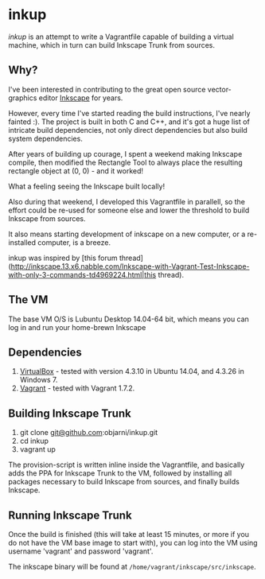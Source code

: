 inkup
=====

*inkup* is an attempt to write a Vagrantfile capable of building a
virtual machine, which in turn can build Inkscape Trunk from sources.


Why?
----
I've been interested in contributing to the great open source vector-graphics editor [Inkscape](https://inkscape.org/) for years.

However, every time I've started reading the build instructions, I've nearly fainted :).
The project is built in both C and C++, and it's got a huge list of intricate build dependencies,
not only direct dependencies but also build system dependencies.

After years of building up courage, I spent a weekend making Inkscape compile, then modified
the Rectangle Tool to always place the resulting rectangle object at (0, 0) - and it worked!

What a feeling seeing the Inkscape built locally!

Also during that weekend, I developed this Vagrantfile in parallell, so the effort could be re-used
for someone else and lower the threshold to build Inkscape from sources.

It also means starting development of inkscape on a new computer, or a re-installed computer,
is a breeze.

inkup was inspired by [this forum thread](http://inkscape.13.x6.nabble.com/Inkscape-with-Vagrant-Test-Inkscape-with-only-3-commands-td4969224.html|this thread).


The VM
------
The base VM O/S is Lubuntu Desktop 14.04-64 bit, which means you can log in and run your home-brewn Inkscape 


Dependencies
------------
1. [VirtualBox](https://www.virtualbox.org/) - tested with version 4.3.10 in Ubuntu 14.04, and 4.3.26 in Windows 7.
2. [Vagrant](https://www.vagrantup.com/) - tested with Vagrant 1.7.2.


Building Inkscape Trunk
-----------------------

1. git clone git@github.com:objarni/inkup.git
2. cd inkup
3. vagrant up

The provision-script is written inline inside the Vagrantfile, and
basically adds the PPA for Inkscape Trunk to the VM, followed by
installing all packages necessary to build Inkscape from sources,
and finally builds Inkscape.


Running Inkscape Trunk
----------------------

Once the build is finished (this will take at least 15 minutes, or
more if you do not have the VM base image to start with), you can
log into the VM using username 'vagrant' and password 'vagrant'.

The inkscape binary will be found at `/home/vagrant/inkscape/src/inkscape`.


